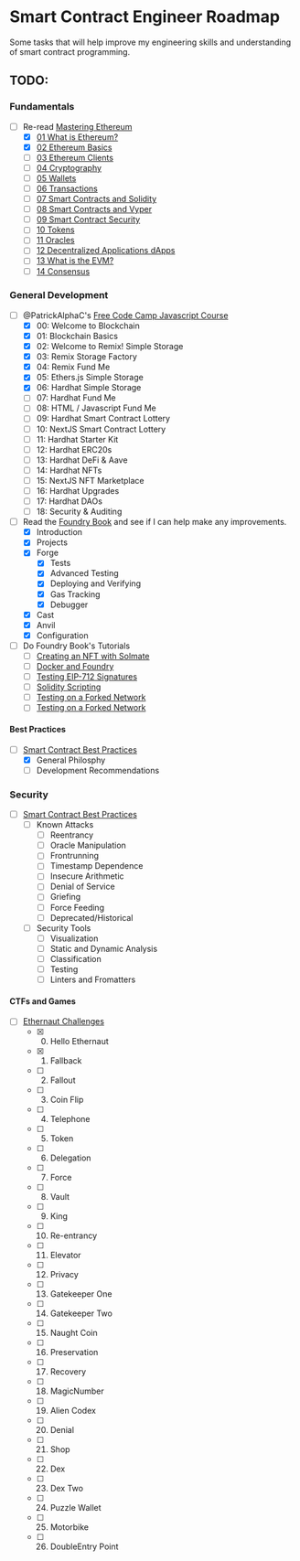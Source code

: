 # Smart Contract Engineer Roadmap

Some tasks that will help improve my engineering skills and understanding of smart contract programming.

## TODO:

### Fundamentals

- [ ] Re-read [Mastering Ethereum](https://github.com/ethereumbook/ethereumbook)
  - [x] [01 What is Ethereum?](https://github.com/ethereumbook/ethereumbook/blob/develop/01what-is.asciidoc)
  - [X] [02 Ethereum Basics](https://github.com/ethereumbook/ethereumbook/blob/develop/02intro.asciidoc)
  - [ ] [03 Ethereum Clients](https://github.com/ethereumbook/ethereumbook/blob/develop/03clients.asciidoc)
  - [ ] [04 Cryptography](https://github.com/ethereumbook/ethereumbook/blob/develop/04keys-addresses.asciidoc)
  - [ ] [05 Wallets](https://github.com/ethereumbook/ethereumbook/blob/develop/05wallets.asciidoc)
  - [ ] [06 Transactions](https://github.com/ethereumbook/ethereumbook/blob/develop/06transactions.asciidoc)
  - [ ] [07 Smart Contracts and Solidity](https://github.com/ethereumbook/ethereumbook/blob/develop/07smart-contracts-solidity.asciidoc)
  - [ ] [08 Smart Contracts and Vyper](https://github.com/ethereumbook/ethereumbook/blob/develop/08smart-contracts-vyper.asciidoc)
  - [ ] [09 Smart Contract Security](https://github.com/ethereumbook/ethereumbook/blob/develop/09smart-contracts-security.asciidoc)
  - [ ] [10 Tokens](https://github.com/ethereumbook/ethereumbook/blob/develop/10tokens.asciidoc)
  - [ ] [11 Oracles](https://github.com/ethereumbook/ethereumbook/blob/develop/11oracles.asciidoc)
  - [ ] [12 Decentralized Applications dApps](https://github.com/ethereumbook/ethereumbook/blob/develop/12dapps.asciidoc)
  - [ ] [13 What is the EVM?](https://github.com/ethereumbook/ethereumbook/blob/develop/13evm.asciidoc)
  - [ ] [14 Consensus](https://github.com/ethereumbook/ethereumbook/blob/develop/14consensus.asciidoc)

### General Development

- [ ] @PatrickAlphaC's [Free Code Camp Javascript Course](https://youtu.be/gyMwXuJrbJQ)
  - [x] 00: Welcome to Blockchain
  - [x] 01: Blockchain Basics
  - [x] 02: Welcome to Remix! Simple Storage
  - [x] 03: Remix Storage Factory
  - [x] 04: Remix Fund Me
  - [x] 05: Ethers.js Simple Storage
  - [X] 06: Hardhat Simple Storage
  - [ ] 07: Hardhat Fund Me
  - [ ] 08: HTML / Javascript Fund Me
  - [ ] 09: Hardhat Smart Contract Lottery
  - [ ] 10: NextJS Smart Contract Lottery
  - [ ] 11: Hardhat Starter Kit
  - [ ] 12: Hardhat ERC20s
  - [ ] 13: Hardhat DeFi & Aave
  - [ ] 14: Hardhat NFTs
  - [ ] 15: NextJS NFT Marketplace
  - [ ] 16: Hardhat Upgrades
  - [ ] 17: Hardhat DAOs
  - [ ] 18: Security & Auditing
- [ ] Read the [Foundry Book](https://book.getfoundry.sh/) and see if I can help make any improvements.
  - [x] Introduction
  - [x] Projects
  - [X] Forge
    - [X] Tests
    - [X] Advanced Testing
    - [X] Deploying and Verifying
    - [X] Gas Tracking
    - [X] Debugger
  - [X] Cast
  - [X] Anvil
  - [X] Configuration
- [ ] Do Foundry Book's Tutorials
  - [ ] [Creating an NFT with Solmate](https://book.getfoundry.sh/tutorials/solmate-nft.html)
  - [ ] [Docker and Foundry](https://book.getfoundry.sh/tutorials/solmate-nft.html)
  - [ ] [Testing EIP-712 Signatures](https://book.getfoundry.sh/tutorials/testing-eip712.html)
  - [ ] [Solidity Scripting](https://book.getfoundry.sh/tutorials/solidity-scripting.html)
  - [ ] [Testing on a Forked Network](https://book.getfoundry.sh/tutorials/solidity-scripting.html)
  - [ ] [Testing on a Forked Network](https://book.getfoundry.sh/tutorials/testing-on-a-forked-network.html)

#### Best Practices

- [ ] [Smart Contract Best Practices](https://consensys.github.io/smart-contract-best-practices/)
  - [X] General Philosphy
  - [ ] Development Recommendations

### Security

- [ ] [Smart Contract Best Practices](https://consensys.github.io/smart-contract-best-practices/)
  - [ ] Known Attacks
    - [ ] Reentrancy
    - [ ] Oracle Manipulation
    - [ ] Frontrunning
    - [ ] Timestamp Dependence
    - [ ] Insecure Arithmetic
    - [ ] Denial of Service
    - [ ] Griefing
    - [ ] Force Feeding
    - [ ] Deprecated/Historical
  - [ ] Security Tools
    - [ ] Visualization
    - [ ] Static and Dynamic Analysis
    - [ ] Classification
    - [ ] Testing
    - [ ] Linters and Fromatters

#### CTFs and Games

- [ ] [Ethernaut Challenges](https://ethernaut.openzeppelin.com/)
  - [x] 0. Hello Ethernaut
  - [x] 1. Fallback
  - [ ] 2. Fallout
  - [ ] 3. Coin Flip
  - [ ] 4. Telephone
  - [ ] 5. Token
  - [ ] 6. Delegation
  - [ ] 7. Force
  - [ ] 8. Vault
  - [ ] 9. King
  - [ ] 10. Re-entrancy
  - [ ] 11. Elevator
  - [ ] 12. Privacy
  - [ ] 13. Gatekeeper One
  - [ ] 14. Gatekeeper Two
  - [ ] 15. Naught Coin
  - [ ] 16. Preservation
  - [ ] 17. Recovery
  - [ ] 18. MagicNumber
  - [ ] 19. Alien Codex
  - [ ] 20. Denial
  - [ ] 21. Shop
  - [ ] 22. Dex
  - [ ] 23. Dex Two
  - [ ] 24. Puzzle Wallet
  - [ ] 25. Motorbike
  - [ ] 26. DoubleEntry Point
